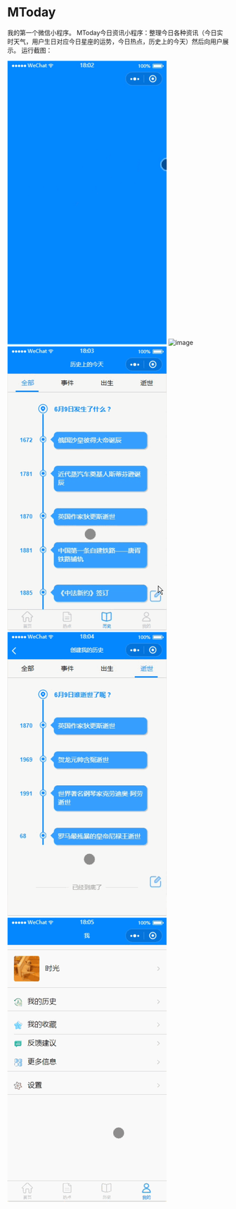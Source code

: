 # MToday
我的第一个微信小程序。
MToday今日资讯小程序：整理今日各种资讯（今日实时天气，用户生日对应今日星座的运势，今日热点，历史上的今天）然后向用户展示。
运行截图：

![image](https://github.com/Wuzhiqiang88/MToday/blob/master/gif.gif)
![image](https://github.com/Wuzhiqiang88/MToday/blob/master/gif1.gif)
![image](https://github.com/Wuzhiqiang88/MToday/blob/master/gif2.gif)
![image](https://github.com/Wuzhiqiang88/MToday/blob/master/gif3.gif)
![image](https://github.com/Wuzhiqiang88/MToday/blob/master/gif4.gif)
